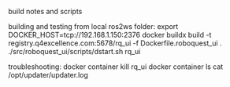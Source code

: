 build notes and scripts

building and testing from local ros2ws folder: 
    export DOCKER_HOST=tcp://192.168.1.150:2376
    docker buildx build -t registry.q4excellence.com:5678/rq_ui -f Dockerfile.roboquest_ui .
    ./src/roboquest_ui/scripts/dstart.sh rq_ui

troubleshooting:
    docker container kill rq_ui
    docker container ls
    cat /opt/updater/updater.log